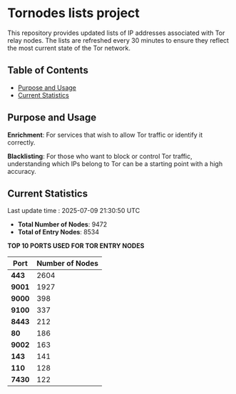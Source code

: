 # Tornodes lists project

This repository provides updated lists of IP addresses associated with Tor relay nodes. The lists are refreshed every 30 minutes to ensure they reflect the most current state of the Tor network.

## Table of Contents

- [Purpose and Usage](#purpose-and-usage)
- [Current Statistics](#current-statistics)


## Purpose and Usage

**Enrichment**: For services that wish to allow Tor traffic or identify it correctly.

**Blacklisting**: For those who want to block or control Tor traffic, understanding which IPs belong to Tor can be a starting point with a high accuracy.

## Current Statistics

Last update time : 2025-07-09 21:30:50 UTC

- **Total Number of Nodes**: 9472
- **Total of Entry Nodes**: 8534

**TOP 10 PORTS USED FOR TOR ENTRY NODES**

| **Port** | **Number of Nodes** |
|------|-----------------|
| **443**   | 2604  |
| **9001**   | 1927  |
| **9000**   | 398  |
| **9100**   | 337  |
| **8443**   | 212  |
| **80**   | 186  |
| **9002**   | 163  |
| **143**   | 141  |
| **110**   | 128  |
| **7430**   | 122  |

